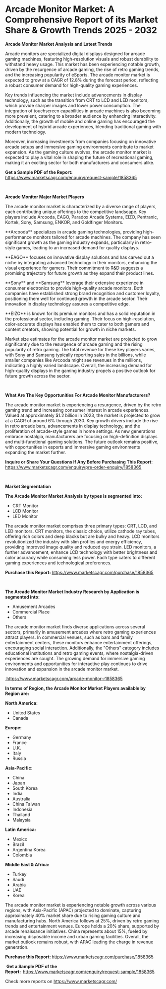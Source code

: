 <p><h1>Arcade Monitor Market: A Comprehensive Report of its Market Share & Growth Trends 2025 - 2032</h1></p><p><strong>Arcade Monitor Market Analysis and Latest Trends</strong></p>
<p><p>Arcade monitors are specialized digital displays designed for arcade gaming machines, featuring high-resolution visuals and robust durability to withstand heavy usage. This market has been experiencing notable growth, driven by the resurgence of arcade gaming, the rise of retro gaming trends, and the increasing popularity of eSports. The arcade monitor market is expected to grow at a CAGR of 12.8% during the forecast period, reflecting a robust consumer demand for high-quality gaming experiences.</p><p>Key trends influencing the market include advancements in display technology, such as the transition from CRT to LCD and LED monitors, which provide sharper images and lower power consumption. The integration of touchscreen capabilities in arcade machines is also becoming more prevalent, catering to a broader audience by enhancing interactivity. Additionally, the growth of mobile and online gaming has encouraged the development of hybrid arcade experiences, blending traditional gaming with modern technology.</p><p>Moreover, increasing investments from companies focusing on innovative arcade setups and immersive gaming environments contribute to market expansion. As the gaming culture evolves, the arcade monitor market is expected to play a vital role in shaping the future of recreational gaming, making it an exciting sector for both manufacturers and consumers alike.</p></p>
<p><strong>Get a Sample PDF of the Report:&nbsp;</strong> <a href="https://www.marketscagr.com/enquiry/request-sample/1858365?utm_campaign=2483&utm_medium=2&utm_source=Github&utm_content=ia&utm_term=11042025&utm_id=arcade-monitor">https://www.marketscagr.com/enquiry/request-sample/1858365</a></p>
<p>&nbsp;</p>
<p><strong>Arcade Monitor Major Market Players</strong></p>
<p><p>The arcade monitor market is characterized by a diverse range of players, each contributing unique offerings to the competitive landscape. Key players include Arcooda, EAGO, Paradox Arcade Systems, EIZO, Pentranic, Kortek, Sony, Samsung, ENKOR, and Goldfinger Monitors.</p><p>**Arcooda** specializes in arcade gaming technologies, providing high-performance monitors tailored for arcade machines. The company has seen significant growth as the gaming industry expands, particularly in retro-style games, leading to an increased demand for quality displays. </p><p>**EAGO** focuses on innovative display solutions and has carved out a niche by integrating advanced technology in their monitors, enhancing the visual experience for gamers. Their commitment to R&D suggests a promising trajectory for future growth as they expand their product lines.</p><p>**Sony** and **Samsung** leverage their extensive experience in consumer electronics to provide high-quality arcade monitors. Both companies have established strong brand recognition and customer loyalty, positioning them well for continued growth in the arcade sector. Their innovation in display technology assures a competitive edge.</p><p>**EIZO** is known for its premium monitors and has a solid reputation in the professional sector, including gaming. Their focus on high-resolution, color-accurate displays has enabled them to cater to both gamers and content creators, showing potential for growth in niche markets.</p><p>Market size estimates for the arcade monitor market are projected to grow significantly due to the resurgence of arcade gaming and the rising popularity of retro gaming. The total revenue for these key players varies, with Sony and Samsung typically reporting sales in the billions, while smaller companies like Arcooda might see revenues in the millions, indicating a highly varied landscape. Overall, the increasing demand for high-quality displays in the gaming industry propels a positive outlook for future growth across the sector.</p></p>
<p>&nbsp;</p>
<p><strong>What Are The Key Opportunities For Arcade Monitor Manufacturers?</strong></p>
<p><p>The arcade monitor market is experiencing a resurgence, driven by the retro gaming trend and increasing consumer interest in arcade experiences. Valued at approximately $1.2 billion in 2023, the market is projected to grow at a CAGR of around 6% through 2030. Key growth drivers include the rise in retro arcade bars, advancements in display technology, and the proliferation of arcade-style games in home settings. As new generations embrace nostalgia, manufacturers are focusing on high-definition displays and multi-functional gaming solutions. The future outlook remains positive, with opportunities in esports and immersive gaming environments expanding the market further.</p></p>
<p><strong>Inquire or Share Your Questions If Any Before Purchasing This Report:</strong> <a href="https://www.marketscagr.com/enquiry/pre-order-enquiry/1858365?utm_campaign=2483&utm_medium=2&utm_source=Github&utm_content=ia&utm_term=11042025&utm_id=arcade-monitor">https://www.marketscagr.com/enquiry/pre-order-enquiry/1858365</a></p>
<p>&nbsp;</p>
<p><strong>Market Segmentation</strong></p>
<p><strong>The Arcade Monitor Market Analysis by types is segmented into:</strong></p>
<p><ul><li>CRT Monitor</li><li>LCD Monitor</li><li>LED Monitor</li></ul></p>
<p><p>The arcade monitor market comprises three primary types: CRT, LCD, and LED monitors. CRT monitors, the classic choice, utilize cathode ray tubes, offering rich colors and deep blacks but are bulky and heavy. LCD monitors revolutionized the industry with slim profiles and energy efficiency, providing improved image quality and reduced eye strain. LED monitors, a further advancement, enhance LCD technology with better brightness and color accuracy while consuming less power. Each type caters to different gaming experiences and technological preferences.</p></p>
<p><strong>Purchase this Report:&nbsp;</strong><a href="https://www.marketscagr.com/purchase/1858365?utm_campaign=2483&utm_medium=2&utm_source=Github&utm_content=ia&utm_term=11042025&utm_id=arcade-monitor">https://www.marketscagr.com/purchase/1858365</a></p>
<p>&nbsp;</p>
<p><strong>The Arcade Monitor Market Industry Research by Application is segmented into:</strong></p>
<p><ul><li>Amusement Arcades</li><li>Commercial Place</li><li>Others</li></ul></p>
<p><p>The arcade monitor market finds diverse applications across several sectors, primarily in amusement arcades where retro gaming experiences attract players. In commercial venues, such as bars and family entertainment centers, these monitors enhance entertainment offerings, encouraging social interaction. Additionally, the "Others" category includes educational institutions and retro gaming events, where nostalgia-driven experiences are sought. The growing demand for immersive gaming environments and opportunities for interactive play continues to drive innovation and expansion in the arcade monitor market.</p></p>
<p><a href="https://www.marketscagr.com/arcade-monitor-r1858365?utm_campaign=2483&utm_medium=2&utm_source=Github&utm_content=ia&utm_term=11042025&utm_id=arcade-monitor">&nbsp;https://www.marketscagr.com/arcade-monitor-r1858365</a></p>
<p><strong>In terms of Region, the Arcade Monitor Market Players available by Region are:</strong></p>
<p>
    <p> <strong> North America: </strong>
        <ul>
            <li>United States</li>
            <li>Canada</li>
        </ul>
        </p> 
    <p> <strong> Europe: </strong>
        <ul>
            <li>Germany</li>
            <li>France</li>
            <li>U.K.</li>
            <li>Italy</li>
            <li>Russia</li>
        </ul>
        </p> 
    <p> <strong> Asia-Pacific: </strong>
        <ul>
            <li>China</li>
            <li>Japan</li>
            <li>South Korea</li>
            <li>India</li>
            <li>Australia</li>
            <li>China Taiwan</li>
            <li>Indonesia</li>
            <li>Thailand</li>
            <li>Malaysia</li>
        </ul>
        </p> 
    <p> <strong> Latin America: </strong>
        <ul>
            <li>Mexico</li>
            <li>Brazil</li>
            <li>Argentina Korea</li>
            <li>Colombia</li>
        </ul>
        </p> 
    <p> <strong> Middle East & Africa: </strong>
        <ul>
            <li>Turkey</li>
            <li>Saudi</li>
            <li>Arabia</li>
            <li>UAE</li>
            <li>Korea</li>
        </ul>
    </p>
    </p>
<p><p>The arcade monitor market is experiencing notable growth across various regions, with Asia-Pacific (APAC) projected to dominate, capturing approximately 40% market share due to rising gaming culture and manufacturing hubs. North America follows at 25%, driven by retro gaming trends and entertainment venues. Europe holds a 20% share, supported by arcade renaissance initiatives. China represents about 15%, fueled by increasing disposable income and urban gaming facilities. Overall, the market outlook remains robust, with APAC leading the charge in revenue generation.</p></p>
<p><strong>Purchase this Report: </strong><a href="https://www.marketscagr.com/purchase/1858365?utm_campaign=2483&utm_medium=2&utm_source=Github&utm_content=ia&utm_term=11042025&utm_id=arcade-monitor">https://www.marketscagr.com/purchase/1858365</a></p>
<p>&nbsp;<strong>Get a Sample PDF of the Report:&nbsp;&nbsp;</strong><a href="https://www.marketscagr.com/enquiry/request-sample/1858365?utm_campaign=2483&utm_medium=2&utm_source=Github&utm_content=ia&utm_term=11042025&utm_id=arcade-monitor">https://www.marketscagr.com/enquiry/request-sample/1858365</a></p>
<p><strong></strong></p>
<p>Check more reports on <a href="https://www.marketscagr.com/?utm_campaign=2483&utm_medium=2&utm_source=Github&utm_content=ia&utm_term=11042025&utm_id=arcade-monitor">https://www.marketscagr.com/</a></p>